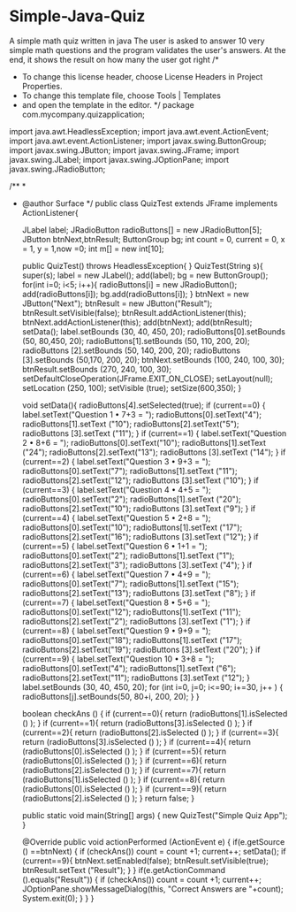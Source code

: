 # Simple-Java-Quiz
A simple math quiz written in java
The user is asked to answer 10 very simple math questions and the program validates the user's answers. At the end, it shows the result on how many the user got right
/*
 * To change this license header, choose License Headers in Project Properties.
 * To change this template file, choose Tools | Templates
 * and open the template in the editor.
 */
package com.mycompany.quizapplication;

import java.awt.HeadlessException;
import java.awt.event.ActionEvent;
import java.awt.event.ActionListener;
import javax.swing.ButtonGroup;
import javax.swing.JButton;
import javax.swing.JFrame;
import javax.swing.JLabel;
import javax.swing.JOptionPane;
import javax.swing.JRadioButton;

/**
 *
 * @author Surface
 */
public class QuizTest extends JFrame implements ActionListener{
    
    JLabel label;
    JRadioButton radioButtons[] = new JRadioButton[5];
    JButton btnNext,btnResult;
    ButtonGroup bg;
    int count = 0, current = 0, x = 1, y = 1,now =0;
    int m[] = new int[10];
    
    public QuizTest() throws HeadlessException{
    }
    QuizTest(String s){
        super(s);
        label = new JLabel();
        add(label);
        bg = new ButtonGroup();
        for(int i=0; i<5; i++){
            radioButtons[i] = new JRadioButton();
            add(radioButtons[i]);
            bg.add(radioButtons[i]);
        }
        btnNext = new JButton("Next");
        btnResult = new JButton("Result");
        btnResult.setVisible(false);
        btnResult.addActionListener(this);
        btnNext.addActionListener(this);
        add(btnNext);
        add(btnResult);
        setData();
        label.setBounds (30, 40, 450, 20);
        radioButtons[0].setBounds (50, 80,450, 20);
        radioButtons[1].setBounds (50, 110, 200, 20);
        radioButtons [2].setBounds (50, 140, 200, 20);
        radioButtons [3].setBounds (50,170, 200, 20);
        btnNext.setBounds (100, 240, 100, 30);
        btnResult.setBounds (270, 240, 100, 30);
        setDefaultCloseOperation(JFrame.EXIT_ON_CLOSE);
        setLayout(null);
        setLocation (250, 100);
        setVisible (true);
        setSize(600,350);
    }
    
    void setData(){
        radioButtons[4].setSelected(true);
        if (current==0) {
        label.setText("Question 1 • 7+3 = ");
        radioButtons[0].setText("4");
        radioButtons[1].setText ("10");
        radioButtons[2].setText("5");
        radioButtons [3].setText ("11");
        }
        if (current==1) {
        label.setText("Question 2 • 8+6 = ");
        radioButtons[0].setText("10");
        radioButtons[1].setText ("24");
        radioButtons[2].setText("13");
        radioButtons [3].setText ("14");
        }
        if (current==2) {
        label.setText("Question 3 • 9+3 = ");
        radioButtons[0].setText("7");
        radioButtons[1].setText ("11");
        radioButtons[2].setText("12");
        radioButtons [3].setText ("10");
        }
        if (current==3) {
        label.setText("Question 4 • 4+5 = ");
        radioButtons[0].setText("2");
        radioButtons[1].setText ("20");
        radioButtons[2].setText("10");
        radioButtons [3].setText ("9");
        }
        if (current==4) {
        label.setText("Question 5 • 2+8 = ");
        radioButtons[0].setText("10");
        radioButtons[1].setText ("17");
        radioButtons[2].setText("16");
        radioButtons [3].setText ("12");
        }
        if (current==5) {
        label.setText("Question 6 • 1+1 = ");
        radioButtons[0].setText("2");
        radioButtons[1].setText ("1");
        radioButtons[2].setText("3");
        radioButtons [3].setText ("4");
        }
        if (current==6) {
        label.setText("Question 7 • 4+9 = ");
        radioButtons[0].setText("7");
        radioButtons[1].setText ("15");
        radioButtons[2].setText("13");
        radioButtons [3].setText ("8");
        }
        if (current==7) {
        label.setText("Question 8 • 5+6 = ");
        radioButtons[0].setText("12");
        radioButtons[1].setText ("11");
        radioButtons[2].setText("2");
        radioButtons [3].setText ("1");
        }
        if (current==8) {
        label.setText("Question 9 • 9+9 = ");
        radioButtons[0].setText("18");
        radioButtons[1].setText ("17");
        radioButtons[2].setText("19");
        radioButtons [3].setText ("20");
        }
        if (current==9) {
        label.setText("Question 10 • 3+8 = ");
        radioButtons[0].setText("4");
        radioButtons[1].setText ("6");
        radioButtons[2].setText("11");
        radioButtons [3].setText ("12");
        }
        label.setBounds (30, 40, 450, 20);
        for (int i=0, j=0; i<=90; i+=30, j++ ) {
            radioButtons[j].setBounds(50, 80+i, 200, 20);
        }
    }
    
    boolean checkAns () {
        if (current==0){
            return (radioButtons[1].isSelected () );
        }
        if (current==1){
            return (radioButtons[3].isSelected () );
        }
        if (current==2){
            return (radioButtons[2].isSelected () );
        }
        if (current==3){
            return (radioButtons[3].isSelected () );
        }
        if (current==4){
            return (radioButtons[0].isSelected () );
        }
        if (current==5){
            return (radioButtons[0].isSelected () );
        }
        if (current==6){
            return (radioButtons[2].isSelected () );
        }
        if (current==7){
            return (radioButtons[1].isSelected () );
        }
        if (current==8){
            return (radioButtons[0].isSelected () );
        }
        if (current==9){
            return (radioButtons[2].isSelected () );
        }
        return false;
    }
    
    public static void main(String[] args) {
        new QuizTest("Simple Quiz App");
    }    

    @Override
    public void actionPerformed (ActionEvent e) {
        if(e.getSource () ==btnNext) {
            if (checkAns())
                count = count +1;
            current++;
            setData();
            if (current==9){
                btnNext.setEnabled(false);
                btnResult.setVisible(true);
                btnResult.setText ("Result");
            }
        }
        if(e.getActionCommand ().equals("Result")) {
            if (checkAns())
                count = count +1;
            current++;
            JOptionPane.showMessageDialog(this, "Correct Answers are "+count);
            System.exit(0);
        }
    }
}
